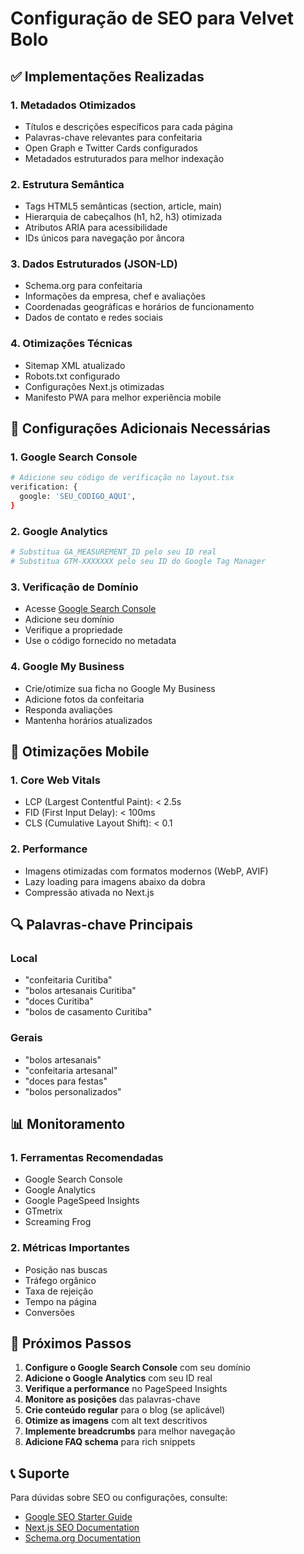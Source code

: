 # Configuração de SEO para Velvet Bolo

## ✅ Implementações Realizadas

### 1. Metadados Otimizados

- Títulos e descrições específicos para cada página
- Palavras-chave relevantes para confeitaria
- Open Graph e Twitter Cards configurados
- Metadados estruturados para melhor indexação

### 2. Estrutura Semântica

- Tags HTML5 semânticas (section, article, main)
- Hierarquia de cabeçalhos (h1, h2, h3) otimizada
- Atributos ARIA para acessibilidade
- IDs únicos para navegação por âncora

### 3. Dados Estruturados (JSON-LD)

- Schema.org para confeitaria
- Informações da empresa, chef e avaliações
- Coordenadas geográficas e horários de funcionamento
- Dados de contato e redes sociais

### 4. Otimizações Técnicas

- Sitemap XML atualizado
- Robots.txt configurado
- Configurações Next.js otimizadas
- Manifesto PWA para melhor experiência mobile

## 🔧 Configurações Adicionais Necessárias

### 1. Google Search Console

```bash
# Adicione seu código de verificação no layout.tsx
verification: {
  google: 'SEU_CODIGO_AQUI',
}
```

### 2. Google Analytics

```bash
# Substitua GA_MEASUREMENT_ID pelo seu ID real
# Substitua GTM-XXXXXXX pelo seu ID do Google Tag Manager
```

### 3. Verificação de Domínio

- Acesse [Google Search Console](https://search.google.com/search-console)
- Adicione seu domínio
- Verifique a propriedade
- Use o código fornecido no metadata

### 4. Google My Business

- Crie/otimize sua ficha no Google My Business
- Adicione fotos da confeitaria
- Responda avaliações
- Mantenha horários atualizados

## 📱 Otimizações Mobile

### 1. Core Web Vitals

- LCP (Largest Contentful Paint): < 2.5s
- FID (First Input Delay): < 100ms
- CLS (Cumulative Layout Shift): < 0.1

### 2. Performance

- Imagens otimizadas com formatos modernos (WebP, AVIF)
- Lazy loading para imagens abaixo da dobra
- Compressão ativada no Next.js

## 🔍 Palavras-chave Principais

### Local

- "confeitaria Curitiba"
- "bolos artesanais Curitiba"
- "doces Curitiba"
- "bolos de casamento Curitiba"

### Gerais

- "bolos artesanais"
- "confeitaria artesanal"
- "doces para festas"
- "bolos personalizados"

## 📊 Monitoramento

### 1. Ferramentas Recomendadas

- Google Search Console
- Google Analytics
- Google PageSpeed Insights
- GTmetrix
- Screaming Frog

### 2. Métricas Importantes

- Posição nas buscas
- Tráfego orgânico
- Taxa de rejeição
- Tempo na página
- Conversões

## 🚀 Próximos Passos

1. **Configure o Google Search Console** com seu domínio
2. **Adicione o Google Analytics** com seu ID real
3. **Verifique a performance** no PageSpeed Insights
4. **Monitore as posições** das palavras-chave
5. **Crie conteúdo regular** para o blog (se aplicável)
6. **Otimize as imagens** com alt text descritivos
7. **Implemente breadcrumbs** para melhor navegação
8. **Adicione FAQ schema** para rich snippets

## 📞 Suporte

Para dúvidas sobre SEO ou configurações, consulte:

- [Google SEO Starter Guide](https://developers.google.com/search/docs/beginner/seo-starter-guide)
- [Next.js SEO Documentation](https://nextjs.org/learn/seo/introduction-to-seo)
- [Schema.org Documentation](https://schema.org/docs/full.html)
